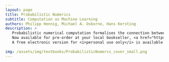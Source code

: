 ```yaml
---
layout: page
title: Probabilistic Numerics
subtitle: Computation as Machine Learning
authors: Philipp Hennig, Michael A. Osborne, Hans Kersting
description: >
   Probabilistic numerical computation formalises the connection between machine learning and applied mathematics. Numerical algorithms approximate intractable quantities from computable ones. They estimate integrals from evaluations of the integrand, or the path of a dynamical system described by differential equations from evaluations of the vector field. In other words, they infer a latent quantity from data. This book shows that it is thus formally possible to think of computational routines as learning machines, and to use the notion of Bayesian inference to build more flexible, efficient, or customised algorithms for computation. The text caters for Masters' and PhD students, as well as postgraduate researchers in artificial intelligence, computer science, statistics, and applied mathematics. Extensive background material is provided along with a wealth of figures, worked examples, and exercises (with solutions) to develop intuition. 
   Now available for pre-order at your local bookseller, <a href="https://www.amazon.com/Probabilistic-Numerics-Computation-Machine-Learning/dp/1107163447">at Amazon</a>, or at <a href="https://www.cambridge.org/core/books/probabilistic-numerics/0EBFF0B15E2481099F6EED1F62EE1ABE">CUP</a>.  
   A free electronic version for <i>personal use only</i> is available <a href="../assets/ProbabilisticNumerics.pdf">here</a>.
   
img: /assets/img/textbooks/ProbabilisticNumercs_cover_small.png
---
```

